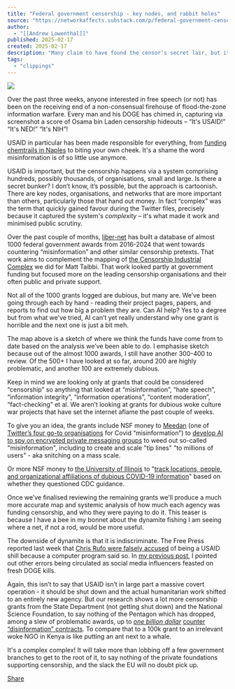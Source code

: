 ```yaml
---
title: "Federal government censorship - key nodes, and rabbit holes"
source: "https://networkaffects.substack.com/p/federal-government-censorship-key?utm_source=post-email-title&publication_id=1161389&post_id=157303950&utm_campaign=email-post-title&isFreemail=true&r=7br8e&triedRedirect=true&utm_medium=email"
author:
  - "[[Andrew Lowenthal]]"
published: 2025-02-17
created: 2025-02-17
description: "Many claim to have found the censor’s secret lair, but it's more complicated"
tags:
  - "clippings"
---
```

![](https://substackcdn.com/image/fetch/w_1456,c_limit,f_auto,q_auto:good,fl_progressive:steep/https%3A%2F%2Fsubstack-post-media.s3.amazonaws.com%2Fpublic%2Fimages%2F2a955baa-d24e-49c9-9304-6b732bc85fd6_1409x968.jpeg)

Over the past three weeks, anyone interested in free speech (or not) has been on the receiving end of a non-consensual firehouse of flood-the-zone information warfare. Every man and his DOGE has chimed in, capturing via screenshot a score of Osama bin Laden censorship hideouts – “It's USAID!” “It's NED!” “It's NIH”!

USAID in particular has been made responsible for everything, from [funding chemtrails in Naples](https://x.com/sayerjigmi/status/1891342807912026237) to biting your own cheek. It's a shame the word misinformation is of so little use anymore.

USAID is important, but the censorship happens via a system comprising hundreds, possibly thousands, of organisations, small and large. Is there a secret bunker? I don’t know, it’s possible, but the approach is cartoonish. There are key nodes, organisations, and networks that are more important than others, particularly those that hand out money. In fact “complex” was the term that quickly gained favour during the Twitter files, precisely because it captured the system's *complexity* – it's what made it work and minimised public scrutiny.

Over the past couple of months, [liber-net](https://liber-net.org/) has built a database of almost 1000 federal government awards from 2016-2024 that went towards countering “misinformation” and other similar censorship pretexts. That work aims to complement the mapping of [the Censorship Industrial Complex](https://www.racket.news/p/report-on-the-censorship-industrial-74b) we did for Matt Taibbi. That work looked partly at government funding but focused more on the leading censorship organisations and their often public and private support.

Not all of the 1000 grants logged are dubious, but many are. We’ve been going through each by hand - reading their project pages, papers, and reports to find out how big a problem they are. Can AI help? Yes to a degree but from what we’ve tried, AI can’t yet really understand why one grant is horrible and the next one is just a bit meh.

The map above is a sketch of where we think the funds have come from to date based on the analysis we’ve been able to do. I emphasise sketch because out of the almost 1000 awards, I still have another 300-400 to review. Of the 500+ I have looked at so far, around 200 are highly problematic, and another 100 are extremely dubious.

Keep in mind we are looking only at grants that could be considered “censorship” so anything that looked at “misinformation”, “hate speech”, “information integrity”, “information operations”, “content moderation”, “fact-checking” et al. We aren’t looking at grants for dubious woke culture war projects that have set the internet aflame the past couple of weeks.

To give you an idea, the grants include NSF money to [Meedan](https://meedan.com/check) (one of [Twitter’s four go-to organisations](https://x.com/NAffects/status/1650955468360089600/photo/2) for Covid “misinformation”) to [develop AI to spy on encrypted private messaging groups](https://x.com/NAffects/status/1886673482471084363) to weed out so-called "misinformation", including to create and scale "tip lines" "to millions of users" - aka snitching on a mass scale.

Or more NSF money to [the University of Illinois](https://www.nsf.gov/awardsearch/showAward?AWD_ID=2031768&HistoricalAwards=false) to "[track locations, people, and organizational affiliations of dubious COVID-19 information](https://x.com/NAffects/status/1886690225638007133)" based on whether they questioned CDC guidance.

Once we’ve finalised reviewing the remaining grants we’ll produce a much more accurate map and systemic analysis of how much each agency was funding censorship, and who they were paying to do it. This teaser is because I have a bee in my bonnet about the dynamite fishing I am seeing where a net, if not a rod, would be more useful.

The downside of dynamite is that it is indiscriminate. The Free Press reported last week that [Chris Rufo were falsely accused](https://x.com/realchrisrufo/status/1887578710880215367) of being a USAID shill because a computer program said so. In [my previous post](https://networkaffects.substack.com/p/the-usaid-demolition-derby), I pointed out other errors being circulated as social media influencers feasted on fresh DOGE kills.

Again, this isn’t to say that USAID isn’t in large part a massive covert operation - it should be shut down and the actual humanitarian work shifted to an entirely new agency. But our research shows a lot more censorship grants from the State Department (not getting shut down) and the National Science Foundation, to say nothing of the Pentagon which has dropped, among a slew of problematic awards, up to *[one billion dollar](https://x.com/NAffects/status/1650954076320931842/photo/2)* [counter “disinformation” contracts](https://x.com/NAffects/status/1650954076320931842/photo/2). To compare that to a 100k grant to an irrelevant woke NGO in Kenya is like putting an ant next to a whale.

It's a complex complex! It will take more than lobbing off a few government branches to get to the root of it, to say nothing of the private foundations supporting censorship, and the slack the EU will no doubt pick up.

[Share](https://networkaffects.substack.com/p/federal-government-censorship-key?utm_source=substack&utm_medium=email&utm_content=share&action=share&token=eyJ1c2VyX2lkIjoxMjMwNTgyMiwicG9zdF9pZCI6MTU3MzAzOTUwLCJpYXQiOjE3Mzk4Mzc3NDgsImV4cCI6MTc0MjQyOTc0OCwiaXNzIjoicHViLTExNjEzODkiLCJzdWIiOiJwb3N0LXJlYWN0aW9uIn0.lTGkeTxngi_KkxjZnPYEmGZZWHDLNXXJetrcWc_fmU4)